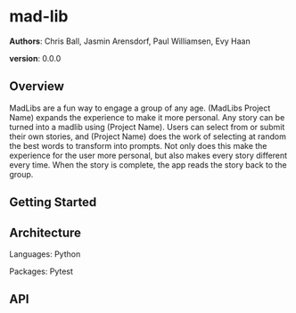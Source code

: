 # mad-lib 

**Authors**: Chris Ball, Jasmin Arensdorf, Paul Williamsen, Evy Haan

**version**: 0.0.0

## Overview
MadLibs are a fun way to engage a group of any age. (MadLibs Project Name) expands the experience to make it more personal. Any story can be turned into a madlib using (Project Name). Users can select from or submit their own stories, and (Project Name) does the work of selecting at random the best words to transform into prompts. Not only does this make the experience for the user more personal, but also makes every story different every time. When the story is complete, the app reads the story back to the group.

## Getting Started


## Architecture
Languages: Python

Packages:
Pytest


## API
